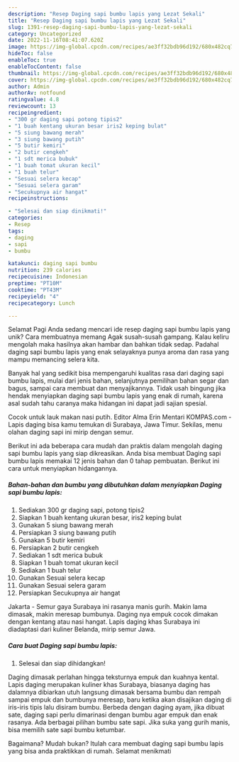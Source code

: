 ```yaml
---
description: "Resep Daging sapi bumbu lapis yang Lezat Sekali"
title: "Resep Daging sapi bumbu lapis yang Lezat Sekali"
slug: 1391-resep-daging-sapi-bumbu-lapis-yang-lezat-sekali
category: Uncategorized
date: 2022-11-16T08:41:07.620Z
image: https://img-global.cpcdn.com/recipes/ae3ff32bdb96d192/680x482cq70/daging-sapi-bumbu-lapis-foto-resep-utama.jpg
hideToc: false
enableToc: true
enableTocContent: false
thumbnail: https://img-global.cpcdn.com/recipes/ae3ff32bdb96d192/680x482cq70/daging-sapi-bumbu-lapis-foto-resep-utama.jpg
cover: https://img-global.cpcdn.com/recipes/ae3ff32bdb96d192/680x482cq70/daging-sapi-bumbu-lapis-foto-resep-utama.jpg
author: Admin
authorAv: notfound
ratingvalue: 4.8
reviewcount: 13
recipeingredient:
- "300 gr daging sapi potong tipis2"
- "1 buah kentang ukuran besar iris2 keping bulat"
- "5 siung bawang merah"
- "3 siung bawang putih"
- "5 butir kemiri"
- "2 butir cengkeh"
- "1 sdt merica bubuk"
- "1 buah tomat ukuran kecil"
- "1 buah telur"
- "Sesuai selera kecap"
- "Sesuai selera garam"
- "Secukupnya air hangat"
recipeinstructions:

- "Selesai dan siap dinikmati!"
categories:
- Resep
tags:
- daging
- sapi
- bumbu

katakunci: daging sapi bumbu 
nutrition: 239 calories
recipecuisine: Indonesian
preptime: "PT10M"
cooktime: "PT43M"
recipeyield: "4"
recipecategory: Lunch

---
```



Selamat Pagi Anda sedang mencari ide resep daging sapi bumbu lapis yang unik? Cara membuatnya memang Agak susah-susah gampang. Kalau keliru mengolah maka hasilnya akan hambar dan bahkan tidak sedap. Padahal daging sapi bumbu lapis yang enak selayaknya punya aroma dan rasa yang mampu memancing selera kita.


Banyak hal yang sedikit bisa mempengaruhi kualitas rasa dari daging sapi bumbu lapis, mulai dari jenis bahan, selanjutnya pemilihan bahan segar dan bagus, sampai cara membuat dan menyajikannya. Tidak usah bingung jika hendak menyiapkan daging sapi bumbu lapis yang enak di rumah, karena asal sudah tahu caranya maka hidangan ini dapat jadi sajian spesial.

Cocok untuk lauk makan nasi putih. Editor Alma Erin Mentari KOMPAS.com - Lapis daging bisa kamu temukan di Surabaya, Jawa Timur. Sekilas, menu olahan daging sapi ini mirip dengan semur.


Berikut ini ada beberapa cara mudah dan praktis dalam mengolah daging sapi bumbu lapis yang siap dikreasikan. Anda bisa membuat Daging sapi bumbu lapis memakai 12 jenis bahan dan 0 tahap pembuatan. Berikut ini cara untuk menyiapkan hidangannya.

<!--inarticleads1-->

##### Bahan-bahan dan bumbu yang dibutuhkan dalam menyiapkan Daging sapi bumbu lapis:

1. Sediakan 300 gr daging sapi, potong tipis2
1. Siapkan 1 buah kentang ukuran besar, iris2 keping bulat
1. Gunakan 5 siung bawang merah
1. Persiapkan 3 siung bawang putih
1. Gunakan 5 butir kemiri
1. Persiapkan 2 butir cengkeh
1. Sediakan 1 sdt merica bubuk
1. Siapkan 1 buah tomat ukuran kecil
1. Sediakan 1 buah telur
1. Gunakan Sesuai selera kecap
1. Gunakan Sesuai selera garam
1. Persiapkan Secukupnya air hangat


Jakarta - Semur gaya Surabaya ini rasanya manis gurih. Makin lama dimasak, makin meresap bumbunya. Daging nya empuk cocok dimakan dengan kentang atau nasi hangat. Lapis daging khas Surabaya ini diadaptasi dari kuliner Belanda, mirip semur Jawa. 

<!--inarticleads2-->

##### Cara buat Daging sapi bumbu lapis:


1. Selesai dan siap dihidangkan!

Daging dimasak perlahan hingga teksturnya empuk dan kuahnya kental. Lapis daging merupakan kuliner khas Surabaya, biasanya daging has dalamnya dibiarkan utuh langsung dimasak bersama bumbu dan rempah sampai empuk dan bumbunya meresap, baru ketika akan disajikan daging di iris-iris tipis lalu disiram bumbu. Berbeda dengan daging ayam, jika dibuat sate, daging sapi perlu dimarinasi dengan bumbu agar empuk dan enak rasanya. Ada berbagai pilihan bumbu sate sapi. Jika suka yang gurih manis, bisa memilih sate sapi bumbu ketumbar. 

Bagaimana? Mudah bukan? Itulah cara membuat daging sapi bumbu lapis yang bisa anda praktikkan di rumah. Selamat menikmati
